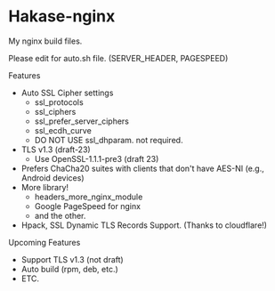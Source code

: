 # Hakase-nginx

My nginx build files.

Please edit for auto.sh file. (SERVER_HEADER, PAGESPEED)

Features
- Auto SSL Cipher settings
    - ssl_protocols
    - ssl_ciphers
    - ssl_prefer_server_ciphers
    - ssl_ecdh_curve
    - DO NOT USE ssl_dhparam. not required.
- TLS v1.3 (draft-23)
    - Use OpenSSL-1.1.1-pre3 (draft 23)
- Prefers ChaCha20 suites with clients that don't have AES-NI (e.g., Android devices)	
- More library!
    - headers_more_nginx_module
    - Google PageSpeed for nginx
    - and the other.
- Hpack, SSL Dynamic TLS Records Support. (Thanks to cloudflare!)

Upcoming Features
- Support TLS v1.3 (not draft)
- Auto build (rpm, deb, etc.)
- ETC.
